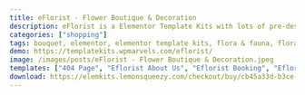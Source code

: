 ```yaml
---
title: eFlorist - Flower Boutique & Decoration
description: eFlorist is a Elementor Template Kits with lots of pre-designed pages. All the pages are well designed with the focus of conversion and trendy looks. This template kits is best suit for flower shop, flower decoration service provider, Florist Boutique, Decoration Store, wedding decoration and much more business that is in flower business niche.
categories: ["shopping"]
tags: bouquet, elementor, elementor template kits, flora & fauna, floral, florist, flower, nursery garden, plant shop, plant store, responsive, template, tree shop, wedding, wedding decoration
demo: https://templatekits.wpmarvels.com/eflorist/
image: /images/posts/eFlorist - Flower Boutique & Decoration.jpeg
templates: ["404 Page", "Eflorist About Us", "Eflorist Booking", "Eflorist Contact", "Eflorist Cta Blocks", "Eflorist Footer", "Eflorist Header", "Eflorist Homepage", "Eflorist Overlap Blocks", "Eflorist Pricing", "Eflorist Services", "Eflorist Shop", "Global", "Newsletter"]
download: https://elemkits.lemonsqueezy.com/checkout/buy/cb45a33d-b3ce-49bb-b939-4f94e366f2b8
---
```

